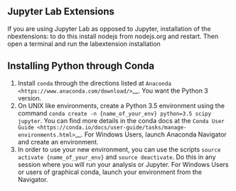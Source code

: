 Jupyter Lab Extensions
----------------------

If you are using Jupyter Lab as opposed to Jupyter, installation of the 
nbextensions: to do this install nodejs from nodejs.org and restart. 
Then open a terminal and run the labextension installation

Installing Python through Conda
-------------------------------

1. Install ``conda`` through the directions listed at
   `Anaconda <https://www.anaconda.com/download/>`__. You want the
   Python 3 version.
2. On UNIX like environments, create a Python 3.5 environment using the
   command
   ``conda create -n {name_of_your_env} python=3.5 scipy jupyter``. You
   can find more details in the conda docs at the `Conda User
   Guide <https://conda.io/docs/user-guide/tasks/manage-environments.html>`__.
   For Windows Users, launch Anaconda Navigator and create an
   environment.
3. In order to use your new environment, you can use the scripts
   ``source activate {name_of_your_env}`` and ``source deactivate``. Do
   this in any session where you will run your analysis or Jupyter. For
   Windows Users or users of graphical conda, launch your environment
   from the Navigator.